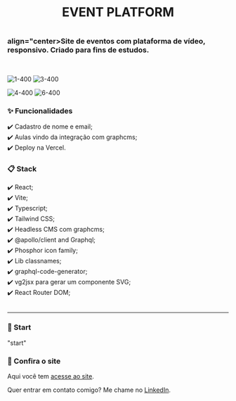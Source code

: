<h1 align="center">EVENT PLATFORM<h1> 

<h3> align="center>Site de eventos com plataforma de vídeo, responsivo. Criado para fins de estudos.</h3>

<br>
 
![1-400](https://user-images.githubusercontent.com/99914904/177060332-a4d28e9e-dbb7-4eb8-aca9-4ffa7098eee0.png) ![3-400](https://user-images.githubusercontent.com/99914904/177060381-e7d54084-b070-43a2-b516-52b27fb4b4e3.png)



![4-400](https://user-images.githubusercontent.com/99914904/177060513-ac25fe43-92fd-4a43-baef-20cf7fca6d67.png) ![6-400](https://user-images.githubusercontent.com/99914904/177060514-bc944ebc-d788-4704-a229-261716a5b735.png)

### ✨ Funcionalidades


✔️ Cadastro de nome e email;<br>
✔️ Aulas vindo da integração com graphcms;<br>
✔️ Deploy na Vercel.<br>

<h3>📋 Stack</h3>
✔️ React; <br>
✔️ Vite; <br>
✔️ Typescript; <br>
✔️ Tailwind CSS; <br>
✔️ Headless CMS com graphcms; <br>
✔️ @apollo/client and Graphql; <br>
✔️ Phosphor icon family; <br>
✔️ Lib classnames; <br>
✔️ graphql-code-generator; <br>
✔️ vg2jsx para gerar um componente SVG; <br>
✔️ React Router DOM; <br>
<br>

<hr>

### 🏁 Start 

"start"

### 🔗 Confira o site
  
Aqui você tem [acesse ao site](https://event-platformm-chi.vercel.app/).
  
 Quer entrar em contato comigo? Me chame no [LinkedIn](https://www.linkedin.com/in/bianca-macedo-hoffer/).

